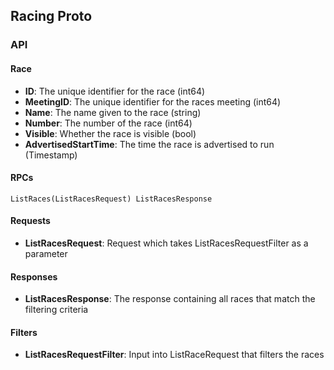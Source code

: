 ## Racing Proto

### API

#### Race
* **ID**: The unique identifier for the race (int64)
* **MeetingID**: The unique identifier for the races meeting (int64)
* **Name**: The name given to the race (string)
* **Number**: The number of the race (int64)
* **Visible**: Whether the race is visible (bool)
* **AdvertisedStartTime**: The time the race is advertised to run (Timestamp)

#### RPCs
```ListRaces(ListRacesRequest) ListRacesResponse```

#### Requests
* **ListRacesRequest**: Request which takes ListRacesRequestFilter as a parameter 

#### Responses
* **ListRacesResponse**: The response containing all races that match the filtering criteria

#### Filters
* **ListRacesRequestFilter**: Input into ListRaceRequest that filters the races